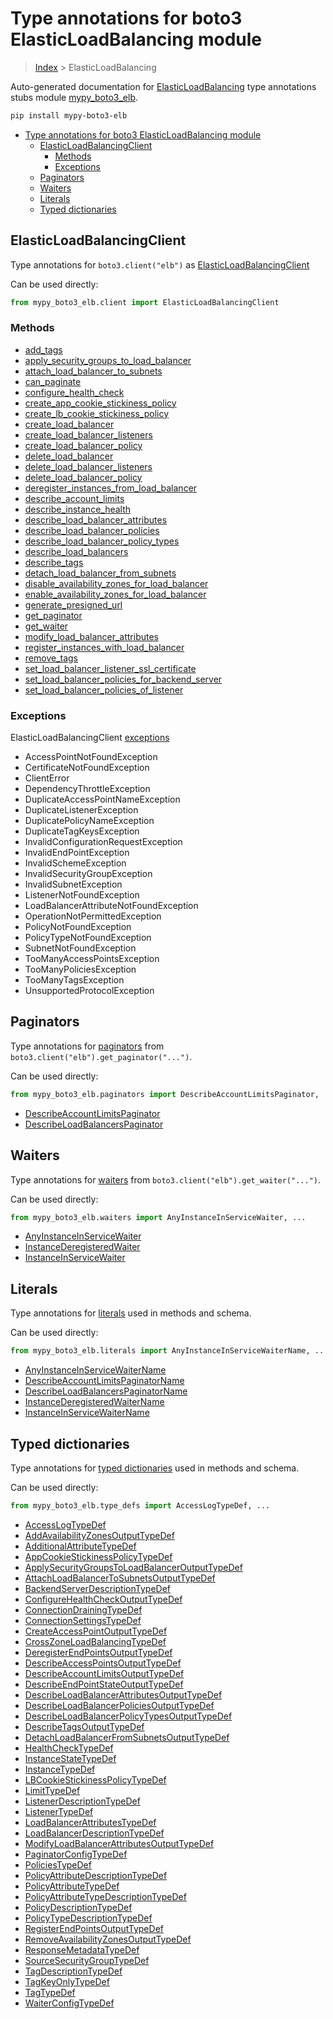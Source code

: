 # Type annotations for boto3 ElasticLoadBalancing module

> [Index](..) > ElasticLoadBalancing

Auto-generated documentation for
[ElasticLoadBalancing](https://boto3.amazonaws.com/v1/documentation/api/1.17.73/reference/services/elb.html#ElasticLoadBalancing)
type annotations stubs module
[mypy_boto3_elb](https://pypi.org/project/mypy-boto3-elb/).

```bash
pip install mypy-boto3-elb
```

- [Type annotations for boto3 ElasticLoadBalancing module](#type-annotations-for-boto3-elasticloadbalancing-module)
  - [ElasticLoadBalancingClient](#elasticloadbalancingclient)
    - [Methods](#methods)
    - [Exceptions](#exceptions)
  - [Paginators](#paginators)
  - [Waiters](#waiters)
  - [Literals](#literals)
  - [Typed dictionaries](#typed-dictionaries)

## ElasticLoadBalancingClient

Type annotations for `boto3.client("elb")` as
[ElasticLoadBalancingClient](./client.md)

Can be used directly:

```python
from mypy_boto3_elb.client import ElasticLoadBalancingClient
```

### Methods

- [add_tags](./client.md#add_tags)
- [apply_security_groups_to_load_balancer](./client.md#apply_security_groups_to_load_balancer)
- [attach_load_balancer_to_subnets](./client.md#attach_load_balancer_to_subnets)
- [can_paginate](./client.md#can_paginate)
- [configure_health_check](./client.md#configure_health_check)
- [create_app_cookie_stickiness_policy](./client.md#create_app_cookie_stickiness_policy)
- [create_lb_cookie_stickiness_policy](./client.md#create_lb_cookie_stickiness_policy)
- [create_load_balancer](./client.md#create_load_balancer)
- [create_load_balancer_listeners](./client.md#create_load_balancer_listeners)
- [create_load_balancer_policy](./client.md#create_load_balancer_policy)
- [delete_load_balancer](./client.md#delete_load_balancer)
- [delete_load_balancer_listeners](./client.md#delete_load_balancer_listeners)
- [delete_load_balancer_policy](./client.md#delete_load_balancer_policy)
- [deregister_instances_from_load_balancer](./client.md#deregister_instances_from_load_balancer)
- [describe_account_limits](./client.md#describe_account_limits)
- [describe_instance_health](./client.md#describe_instance_health)
- [describe_load_balancer_attributes](./client.md#describe_load_balancer_attributes)
- [describe_load_balancer_policies](./client.md#describe_load_balancer_policies)
- [describe_load_balancer_policy_types](./client.md#describe_load_balancer_policy_types)
- [describe_load_balancers](./client.md#describe_load_balancers)
- [describe_tags](./client.md#describe_tags)
- [detach_load_balancer_from_subnets](./client.md#detach_load_balancer_from_subnets)
- [disable_availability_zones_for_load_balancer](./client.md#disable_availability_zones_for_load_balancer)
- [enable_availability_zones_for_load_balancer](./client.md#enable_availability_zones_for_load_balancer)
- [generate_presigned_url](./client.md#generate_presigned_url)
- [get_paginator](./client.md#get_paginator)
- [get_waiter](./client.md#get_waiter)
- [modify_load_balancer_attributes](./client.md#modify_load_balancer_attributes)
- [register_instances_with_load_balancer](./client.md#register_instances_with_load_balancer)
- [remove_tags](./client.md#remove_tags)
- [set_load_balancer_listener_ssl_certificate](./client.md#set_load_balancer_listener_ssl_certificate)
- [set_load_balancer_policies_for_backend_server](./client.md#set_load_balancer_policies_for_backend_server)
- [set_load_balancer_policies_of_listener](./client.md#set_load_balancer_policies_of_listener)

### Exceptions

ElasticLoadBalancingClient [exceptions](./client.md#exceptions)

- AccessPointNotFoundException
- CertificateNotFoundException
- ClientError
- DependencyThrottleException
- DuplicateAccessPointNameException
- DuplicateListenerException
- DuplicatePolicyNameException
- DuplicateTagKeysException
- InvalidConfigurationRequestException
- InvalidEndPointException
- InvalidSchemeException
- InvalidSecurityGroupException
- InvalidSubnetException
- ListenerNotFoundException
- LoadBalancerAttributeNotFoundException
- OperationNotPermittedException
- PolicyNotFoundException
- PolicyTypeNotFoundException
- SubnetNotFoundException
- TooManyAccessPointsException
- TooManyPoliciesException
- TooManyTagsException
- UnsupportedProtocolException

## Paginators

Type annotations for [paginators](./paginators.md) from
`boto3.client("elb").get_paginator("...")`.

Can be used directly:

```python
from mypy_boto3_elb.paginators import DescribeAccountLimitsPaginator, ...
```

- [DescribeAccountLimitsPaginator](./paginators.md#describeaccountlimitspaginator)
- [DescribeLoadBalancersPaginator](./paginators.md#describeloadbalancerspaginator)

## Waiters

Type annotations for [waiters](./waiters.md) from
`boto3.client("elb").get_waiter("...")`.

Can be used directly:

```python
from mypy_boto3_elb.waiters import AnyInstanceInServiceWaiter, ...
```

- [AnyInstanceInServiceWaiter](./waiters.md#anyinstanceinservicewaiter)
- [InstanceDeregisteredWaiter](./waiters.md#instancederegisteredwaiter)
- [InstanceInServiceWaiter](./waiters.md#instanceinservicewaiter)

## Literals

Type annotations for [literals](./literals.md) used in methods and schema.

Can be used directly:

```python
from mypy_boto3_elb.literals import AnyInstanceInServiceWaiterName, ...
```

- [AnyInstanceInServiceWaiterName](./literals.md#anyinstanceinservicewaitername)
- [DescribeAccountLimitsPaginatorName](./literals.md#describeaccountlimitspaginatorname)
- [DescribeLoadBalancersPaginatorName](./literals.md#describeloadbalancerspaginatorname)
- [InstanceDeregisteredWaiterName](./literals.md#instancederegisteredwaitername)
- [InstanceInServiceWaiterName](./literals.md#instanceinservicewaitername)

## Typed dictionaries

Type annotations for [typed dictionaries](./type_defs.md) used in methods and
schema.

Can be used directly:

```python
from mypy_boto3_elb.type_defs import AccessLogTypeDef, ...
```

- [AccessLogTypeDef](./type_defs.md#accesslogtypedef)
- [AddAvailabilityZonesOutputTypeDef](./type_defs.md#addavailabilityzonesoutputtypedef)
- [AdditionalAttributeTypeDef](./type_defs.md#additionalattributetypedef)
- [AppCookieStickinessPolicyTypeDef](./type_defs.md#appcookiestickinesspolicytypedef)
- [ApplySecurityGroupsToLoadBalancerOutputTypeDef](./type_defs.md#applysecuritygroupstoloadbalanceroutputtypedef)
- [AttachLoadBalancerToSubnetsOutputTypeDef](./type_defs.md#attachloadbalancertosubnetsoutputtypedef)
- [BackendServerDescriptionTypeDef](./type_defs.md#backendserverdescriptiontypedef)
- [ConfigureHealthCheckOutputTypeDef](./type_defs.md#configurehealthcheckoutputtypedef)
- [ConnectionDrainingTypeDef](./type_defs.md#connectiondrainingtypedef)
- [ConnectionSettingsTypeDef](./type_defs.md#connectionsettingstypedef)
- [CreateAccessPointOutputTypeDef](./type_defs.md#createaccesspointoutputtypedef)
- [CrossZoneLoadBalancingTypeDef](./type_defs.md#crosszoneloadbalancingtypedef)
- [DeregisterEndPointsOutputTypeDef](./type_defs.md#deregisterendpointsoutputtypedef)
- [DescribeAccessPointsOutputTypeDef](./type_defs.md#describeaccesspointsoutputtypedef)
- [DescribeAccountLimitsOutputTypeDef](./type_defs.md#describeaccountlimitsoutputtypedef)
- [DescribeEndPointStateOutputTypeDef](./type_defs.md#describeendpointstateoutputtypedef)
- [DescribeLoadBalancerAttributesOutputTypeDef](./type_defs.md#describeloadbalancerattributesoutputtypedef)
- [DescribeLoadBalancerPoliciesOutputTypeDef](./type_defs.md#describeloadbalancerpoliciesoutputtypedef)
- [DescribeLoadBalancerPolicyTypesOutputTypeDef](./type_defs.md#describeloadbalancerpolicytypesoutputtypedef)
- [DescribeTagsOutputTypeDef](./type_defs.md#describetagsoutputtypedef)
- [DetachLoadBalancerFromSubnetsOutputTypeDef](./type_defs.md#detachloadbalancerfromsubnetsoutputtypedef)
- [HealthCheckTypeDef](./type_defs.md#healthchecktypedef)
- [InstanceStateTypeDef](./type_defs.md#instancestatetypedef)
- [InstanceTypeDef](./type_defs.md#instancetypedef)
- [LBCookieStickinessPolicyTypeDef](./type_defs.md#lbcookiestickinesspolicytypedef)
- [LimitTypeDef](./type_defs.md#limittypedef)
- [ListenerDescriptionTypeDef](./type_defs.md#listenerdescriptiontypedef)
- [ListenerTypeDef](./type_defs.md#listenertypedef)
- [LoadBalancerAttributesTypeDef](./type_defs.md#loadbalancerattributestypedef)
- [LoadBalancerDescriptionTypeDef](./type_defs.md#loadbalancerdescriptiontypedef)
- [ModifyLoadBalancerAttributesOutputTypeDef](./type_defs.md#modifyloadbalancerattributesoutputtypedef)
- [PaginatorConfigTypeDef](./type_defs.md#paginatorconfigtypedef)
- [PoliciesTypeDef](./type_defs.md#policiestypedef)
- [PolicyAttributeDescriptionTypeDef](./type_defs.md#policyattributedescriptiontypedef)
- [PolicyAttributeTypeDef](./type_defs.md#policyattributetypedef)
- [PolicyAttributeTypeDescriptionTypeDef](./type_defs.md#policyattributetypedescriptiontypedef)
- [PolicyDescriptionTypeDef](./type_defs.md#policydescriptiontypedef)
- [PolicyTypeDescriptionTypeDef](./type_defs.md#policytypedescriptiontypedef)
- [RegisterEndPointsOutputTypeDef](./type_defs.md#registerendpointsoutputtypedef)
- [RemoveAvailabilityZonesOutputTypeDef](./type_defs.md#removeavailabilityzonesoutputtypedef)
- [ResponseMetadataTypeDef](./type_defs.md#responsemetadatatypedef)
- [SourceSecurityGroupTypeDef](./type_defs.md#sourcesecuritygrouptypedef)
- [TagDescriptionTypeDef](./type_defs.md#tagdescriptiontypedef)
- [TagKeyOnlyTypeDef](./type_defs.md#tagkeyonlytypedef)
- [TagTypeDef](./type_defs.md#tagtypedef)
- [WaiterConfigTypeDef](./type_defs.md#waiterconfigtypedef)

